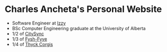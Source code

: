 # Charles Ancheta's Personal Website

- Software Engineer at [Izzy](https://www.izzyplatform.com/)
- BSc Computer Engineering graduate at the University of Alberta
- 1/2 of [CitySync](https://citysync.ca)
- 1/3 of [Fysh-Fyve](https://fysh-fyve.github.io)
- 1/4 of [Thyck Corgis](https://thyck.top)
